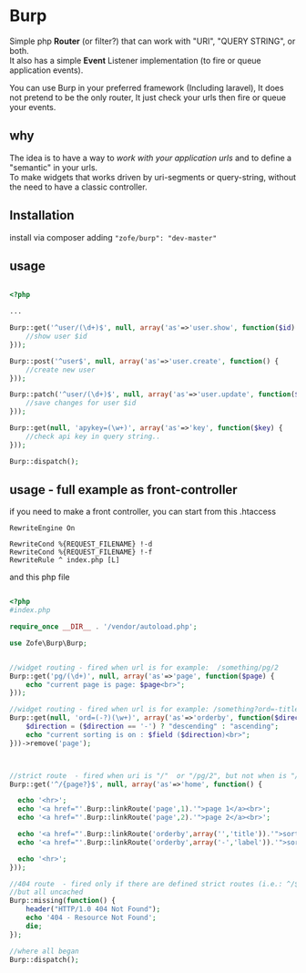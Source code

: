 Burp
============

Simple php __Router__ (or filter?) that can work with "URI", "QUERY STRING", or both.  
It also has a simple __Event__ Listener implementation (to fire or queue application events).

You can use Burp in your preferred framework (Including laravel), It does not pretend to be the only router, It just check your urls then fire or queue your events.


## why

The idea is to have a way to _work with your application urls_ and to define a "semantic" in your urls.<br />
To make widgets that works driven by  uri-segments or query-string, without the need to have a classic controller.

## Installation

install via composer adding ```"zofe/burp": "dev-master"```


## usage

```php

<?php

...

Burp::get('^user/(\d+)$', null, array('as'=>'user.show', function($id) {
    //show user $id
}));

Burp::post('^user$', null, array('as'=>'user.create', function() {
    //create new user
}));

Burp::patch('^user/(\d+)$', null, array('as'=>'user.update', function($id) {
    //save changes for user $id
}));

Burp::get(null, 'apykey=(\w+)', array('as'=>'key', function($key) {
    //check api key in query string..
}));

Burp::dispatch();
```


## usage - full example as front-controller



if you need to make a front controller, you can start from this .htaccess

    RewriteEngine On

    RewriteCond %{REQUEST_FILENAME} !-d
    RewriteCond %{REQUEST_FILENAME} !-f
    RewriteRule ^ index.php [L]
    
and this php file
```php

<?php
#index.php

require_once __DIR__ . '/vendor/autoload.php';

use Zofe\Burp\Burp;


//widget routing - fired when url is for example:  /something/pg/2
Burp::get('pg/(\d+)', null, array('as'=>'page', function($page) {
    echo "current page is page: $page<br>";
}));

//widget routing - fired when url is for example: /something?ord=-title
Burp::get(null, 'ord=(-?)(\w+)', array('as'=>'orderby', function($direction, $field) {
    $direction = ($direction == '-') ? "descending" : "ascending";
    echo "current sorting is on : $field ($direction)<br>";
}))->remove('page');



//strict route  - fired when uri is "/"  or "/pg/2", but not when is "/something/pag/2" ...
Burp::get('^/{page?}$', null, array('as'=>'home', function() {

  echo '<hr>';
  echo '<a href="'.Burp::linkRoute('page',1).'">page 1</a><br>';
  echo '<a href="'.Burp::linkRoute('page',2).'">page 2</a><br>';

  echo '<a href="'.Burp::linkRoute('orderby',array('','title')).'">sort title up</a><br>';
  echo '<a href="'.Burp::linkRoute('orderby',array('-','label')).'">sort label down</a><br>';

  echo '<hr>';
}));

//404 route  - fired only if there are defined strict routes (i.e.: ^/$ or ^.*$)  
//but all uncached
Burp::missing(function() {
    header("HTTP/1.0 404 Not Found");
    echo '404 - Resource Not Found';
    die;
});

//where all began
Burp::dispatch();
```

